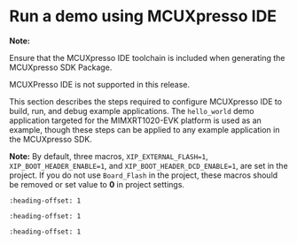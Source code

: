# Run a demo using MCUXpresso IDE

**Note:**

Ensure that the MCUXpresso IDE toolchain is included when generating the MCUXpresso SDK Package.

MCUXPresso IDE is not supported in this release.

This section describes the steps required to configure MCUXpresso IDE to build, run, and debug example applications. The `hello_world` demo application targeted for the MIMXRT1020-EVK platform is used as an example, though these steps can be applied to any example application in the MCUXpresso SDK.

**Note:** By default, three macros, `XIP_EXTERNAL_FLASH=1`, `XIP_BOOT_HEADER_ENABLE=1`, and `XIP_BOOT_HEADER_DCD_ENABLE=1`, are set in the project. If you do not use `Board_Flash` in the project, these macros should be removed or set value to **0** in project settings.


```{include} ../topics/select_the_workspace_location.md
:heading-offset: 1
```

```{include} ../topics/build_an_example_application.md
:heading-offset: 1
```

```{include} ../topics/run_an_example_application_003.md
:heading-offset: 1
```

